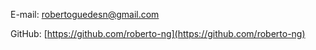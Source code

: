 E-mail: [robertoguedesn@gmail.com](mailto:robertoguedesn@gmail.com)

GitHub: [https://github.com/roberto-ng](https://github.com/roberto-ng)